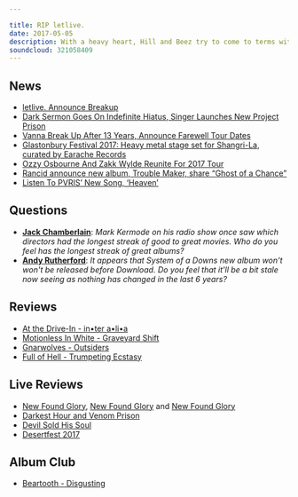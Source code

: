 ```yaml
---

title: RIP letlive.
date: 2017-05-05
description: With a heavy heart, Hill and Beez try to come to terms with the news of letlive’s split. There’s better news with Napalm Death and Earache Records invading Glastonbury and Zakk Wylde’s return to Ozzy Osborne’s band, we discuss the returns of both Rancid and Pvris, there’s album reviews on the new releases from At The Drive-In, Motionless In White, Gnarwolves and Full Of Hell and our Album Club comes on Beartooth’s debut album, Disgusting.
soundcloud: 321058409
---
```


## News

* [letlive. Announce Breakup](http://dyingscene.com/news/letlive-announce-breakup/)
* [Dark Sermon Goes On Indefinite Hiatus, Singer Launches New Project Prison](http://www.metalinjection.net/latest-news/dark-sermon-goes-on-indefinite-hiatus-singer-launches-new-project-prison)
* [Vanna Break Up After 13 Years, Announce Farewell Tour Dates](http://loudwire.com/vanna-break-up-announce-farewell-tour-dates/)
* [Glastonbury Festival 2017: Heavy metal stage set for Shangri-La, curated by Earache Records](http://www.somersetlive.co.uk/glastonbury-festival-2017-heavy-metal-stage-set-for-shangri-la-curated-by-earache-records/story-30306476-detail/story.html)
* [Ozzy Osbourne And Zakk Wylde Reunite For 2017 Tour](http://www.blabbermouth.net/news/ozzy-osbourne-and-zakk-wylde-reunite-for-2017-tour/)
* [Rancid announce new album, Trouble Maker, share “Ghost of a Chance”](https://consequenceofsound.net/2017/05/rancid-announce-new-album-trouble-maker-share-ghost-of-a-chance-listen/)
* [Listen To PVRIS’ New Song, ‘Heaven’](https://www.rocksound.tv/news/read/listen-to-pvris-new-song)

## Questions

* **[Jack Chamberlain](https://www.facebook.com/thatsnotmetalpodcast/photos/a.1814755825417620.1073741828.1814737015419501/2099528146940385/?type=3&comment_id=2099531646940035&comment_tracking=%7B%22tn%22%3A%22R9%22%7D)**: _Mark Kermode on his radio show once saw which directors had the longest streak of good to great movies. Who do you feel has the longest streak of great albums?_
* **[Andy Rutherford](https://www.facebook.com/thatsnotmetalpodcast/photos/a.1814755825417620.1073741828.1814737015419501/2099528146940385/?type=3&comment_id=2099569570269576&comment_tracking=%7B%22tn%22%3A%22R9%22%7D)**: _It appears that System of a Downs new album won't won't be released before Download. Do you feel that it'll be a bit stale now seeing as nothing has changed in the last 6 years?_

## Reviews

* [At the Drive-In - in•ter a•li•a](https://itunes.apple.com/gb/album/in-ter-a-li-a/id1207471331)
* [Motionless In White - Graveyard Shift](https://itunes.apple.com/gb/album/graveyard-shift/id1209133183)
* [Gnarwolves - Outsiders](https://itunes.apple.com/gb/album/outsiders/id1213426062)
* [Full of Hell - Trumpeting Ecstasy](https://itunes.apple.com/gb/album/trumpeting-ecstasy/id1210910216)

## Live Reviews

* [New Found Glory](https://www.songkick.com/concerts/28753824-new-found-glory-at-troubadour), [New Found Glory](https://www.songkick.com/concerts/28753829-new-found-glory-at-troubadour) and [New Found Glory](https://www.songkick.com/concerts/28753834-new-found-glory-at-troubadour)
* [Darkest Hour and Venom Prison](https://www.songkick.com/concerts/28984034-darkest-hour-at-underworld)
* [Devil Sold His Soul](https://www.songkick.com/concerts/29081249-devil-sold-his-soul-at-dome-tufnell-park)
* [Desertfest 2017](https://www.songkick.com/festivals/627439-desertfest/id/28368354-desertfest-2017)

## Album Club

* [Beartooth - Disgusting](https://itunes.apple.com/gb/album/disgusting/id872815920)
